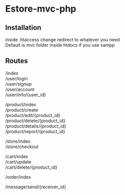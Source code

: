 # Estore-mvc-php

## Installation

inside .htaccess change redirect to whatever you need  
Default is mvc folder inside htdocs if you use xampp

## Routes

/index   
/user/login   
/user/signup   
/user/account   
/user/info/{user_id}   
   
/product/index   
/product/create   
/product/edit/{product_id}   
/product/delete/{product_id}      
/product/details/{product_id}      
/product/report/{product_id}      
   
/store/index    
/store/checkout    
   
/cart/index    
/cart/update    
/cart/delete/{product_id}   
   
/order/index   

/message/send/{receiver_id}

